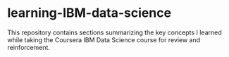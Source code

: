 # learning-IBM-data-science

This repository contains sections summarizing the key concepts I learned while taking the Coursera IBM Data Science course for review and reinforcement.
